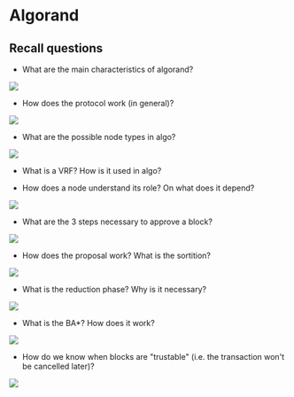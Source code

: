 # Algorand

## Recall questions

- What are the main characteristics of algorand?

![](../../..//DS/algo1.png)

- How does the protocol work (in general)?

![](../../..//DS/algo2.png)

- What are the possible node types in algo?

![](../../..//DS/algo3.png)

- What is a VRF? How is it used in algo?

- How does a node understand its role? On what does it depend?

![](../../..//DS/algo4.png)

- What are the 3 steps necessary to approve a block?

![](../../..//DS/algo5.png)

- How does the proposal work? What is the sortition?

![](../../..//DS/algo6.png)

- What is the reduction phase? Why is it necessary?

![](../../..//DS/algo7.png)

- What is the BA*? How does it work?

![](../../..//DS/algo8.png)

- How do we know when blocks are "trustable" (i.e. the transaction won't be cancelled later)?

![](../../..//DS/algo9.png)